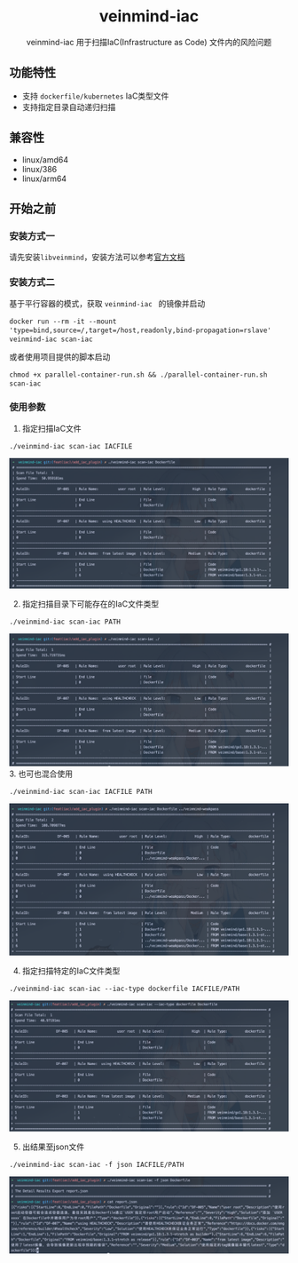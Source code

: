 <h1 align="center"> veinmind-iac </h1>

<p align="center">
veinmind-iac 用于扫描IaC(Infrastructure as Code) 文件内的风险问题
</p>

## 功能特性

- 支持 `dockerfile/kubernetes` IaC类型文件
- 支持指定目录自动递归扫描

## 兼容性

- linux/amd64
- linux/386
- linux/arm64

## 开始之前

### 安装方式一

请先安装`libveinmind`，安装方法可以参考[官方文档](https://github.com/chaitin/libveinmind)

### 安装方式二

基于平行容器的模式，获取 `veinmind-iac ` 的镜像并启动

```
docker run --rm -it --mount 'type=bind,source=/,target=/host,readonly,bind-propagation=rslave' veinmind-iac scan-iac
```

或者使用项目提供的脚本启动

```
chmod +x parallel-container-run.sh && ./parallel-container-run.sh scan-iac
```

### 使用参数

1. 指定扫描IaC文件

```
./veinmind-iac scan-iac IACFILE
```
![img.png](../../../docs/veinmind-iac/iac-scanFile.png)


2. 指定扫描目录下可能存在的IaC文件类型

```
./veinmind-iac scan-iac PATH
```
![img.png](../../../docs/veinmind-iac/iac-scanPath.png)
3. 也可也混合使用

```
./veinmind-iac scan-iac IACFILE PATH
```

![img.png](../../../docs/veinmind-iac/iac-scan.png)

4. 指定扫描特定的IaC文件类型

```
./veinmind-iac scan-iac --iac-type dockerfile IACFILE/PATH
```
![img.png](../../../docs/veinmind-iac/iac-scanType.png)

5. 出结果至json文件

```
./veinmind-iac scan-iac -f json IACFILE/PATH
```
![img.png](../../../docs/veinmind-iac/iac-scanReport.png)
